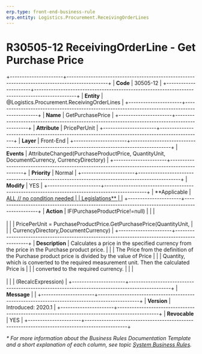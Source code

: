 ```yaml
---
erp.type: front-end-business-rule
erp.entity: Logistics.Procurement.ReceivingOrderLines
---
```


# R30505-12 ReceivingOrderLine - Get Purchase Price
+----------------------+-----------------------------------------------------------------------------------------------+
| **Code**             | 30505-12                                                                                      |
+----------------------+-----------------------------------------------------------------------------------------------+
| **Entity**           | @Logistics.Procurement.ReceivingOrderLines                                                    |
+----------------------+-----------------------------------------------------------------------------------------------+
| **Name**             | GetPurchasePrice                                                                              |
+----------------------+-----------------------------------------------------------------------------------------------+
| **Attribute**        | PricePerUnit                                                                                  |
+----------------------+-----------------------------------------------------------------------------------------------+
| **Layer**            | Front-End                                                                                     |
+----------------------+-----------------------------------------------------------------------------------------------+
| **Events**           | AttributeChanged(PurchaseProductPrice, QuantityUnit, DocumentCurrency, CurrencyDirectory)     |
+----------------------+-----------------------------------------------------------------------------------------------+
| **Priority**         | Normal                                                                                        |
+----------------------+-----------------------------------------------------------------------------------------------+
| **Modify**           | YES                                                                                           |
+----------------------+-----------------------------------------------------------------------------------------------+
| **Applicable         | [ALL // no condition needed                                                                   |
| Legislations**       | ](xref:applicable-legislations)                                                               |
+----------------------+-----------------------------------------------------------------------------------------------+
| **Action**           | IF(PurchaseProductPrice!=null)                                                                |
|                      | <br/><br/>                                                                                    |
|                      | PricePerUnit = PurchaseProductPrice.GetPurchasePrice(QuantityUnit,                            |
|                      | CurrencyDirectory,DocumentCurrency)                                                           |
+----------------------+-----------------------------------------------------------------------------------------------+
| **Description**      | Calculates a price in the specified currency from the price in the Purchase product price.    |
|                      | The Price from the definition of the Purchase product price is divided by the value of Price  |
|                      | Quantity, which is converted to the required measurement unit. Then the calculated Price is   |
|                      | converted to the required currency.                                                           |
|                      | <br/><br/>                                                                                    |
|                      | (RecalcExpression)                                                                            |
+----------------------+-----------------------------------------------------------------------------------------------+
| **Message**          |                                                                                               |
+----------------------+-----------------------------------------------------------------------------------------------+
| **Version**          | Introduced: 2020.1                                                                            |
+----------------------+-----------------------------------------------------------------------------------------------+
| **Revocable**        | YES                                                                                           |
+----------------------+-----------------------------------------------------------------------------------------------+

*\* For more information about the Business Rules Documentation Template and a short explanation of each column, see
topic [System Business Rules](../templates/template-description-system-business-rules.md).*
